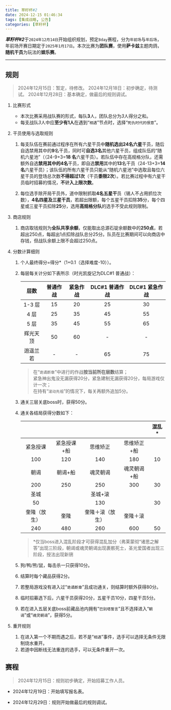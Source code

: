 ```yaml
---
title: 草籽杯#2
date: 2024-12-15 01:46:34
tags: [集成战略, 公告]
categories: [草籽杯]
---
```


***草籽杯#2***于`2024年12月14日`开始组织规划，预定`8day`赛程，分为`年前场`与`年后场`，年前场开赛日期定于`2025年1月17日`。本次比赛为**团队赛**，使用**萨卡兹**主题肉鸽，**随机干员**为玩法的**娱乐赛**。

<!-- more -->

---

## 规则

> 2024年12月15日：暂定，待修改。
> 2024年12月18日：初步确定，待测试。
> 2024年12月28日：基本确定，做最后的规则调试。

1. 比赛形式

   - 本次比赛采用战队赛的形式，每队**3**人，团队总分为*3*人得分之和。
   - 每支战队*3*人中应**至少有1人**在遇到“`相遇`”节点时，选择“`死仇时代的恨意`”。

2. 干员使用与选取规则

   1. 每支队伍在赛前通过程序在所有六星干员中**随机选出24名六星**干员，随后自选禁用其中的**9**名干员，同时可**自选3名**其他六星干员，组成队伍的“随机六星池”（（24-9+3=**18 名**六星干员）。若队伍中存在高规格分队，还需额外自选**禁用其中的4名**干员，即自选**禁用**其中的**13**名干员（24-13+3=**14名**六星干员）；该队伍的所有六星干员只能从“随机六星池”中选取且每位六星干员的登场总次数**不得超过1次**（干员**黍限2次**）。若比赛过程中有六星干员临时招募的情况，**不计入上限次数**。

   2. 每位选手除开局干员外，道中限制抓取**4名五星干**员（锡人不占用抓位次数），**4名四星及三星干员**，若超出限额，每个五星干员扣除**35**分，每个四星或三星干员扣除**25**分，选用**高规格分队**的选手不受此规则限制。

3. 商店规则

   1. 商店取钱规则为**全队共享余额**，仅能取出总源石锭余额数中的**250点**，若超出250点，每超出1点扣除战队总分25分。队员在比赛期间可以向商店中存钱，但战队余额上限不会超过250点。

4. 分数计算细则

   1. 个人最终得分=得分*（1+0.1（选择难度-10））。
   2. 每层每关计分如下表所示（时光凯旋记为DLC#1 普通战）：

      |层数|普通作战|紧急作战|DLC#1 普通作战|DLC#1 紧急作战|
      |:-:|:-:|:-:|:-:|:-:|
      |1-3 层|15|20|25|30|
      |4 层|25|35|45|55|
      |5 层|35|45|55|65|
      |辉光天顶|50|60|-|-|
      |逍遥兰若|-|-|65|75|

      > 在“`诡谲断章`”中进行的作战**按当前所在层数**结算；  
      > 紧急神出鬼没无漏获得20分，紧急建制无漏获得20分，每局游戏仅计一次；  
      > 在持有“`滚动先祖`”的情况下，每关再额外追加5分。  
   3. 通关三层关底boss时，获得50分。
   4. 通关各结局获得分数如下：

      |||||混乱*|
      |:-:|:-:|:-:|:-:|:-:|
      |紧急授课|紧急授课+船|思维矫正|思维矫正+船||
      |100|120|140|180|10|
      |朝谒|朝谒+船|魂灵朝谒|魂灵朝谒+船||
      |200|250|250|300|30|
      |圣城||圣城+滚|||
      |50||130||30|
      |奎隆（放生）|奎隆|奎隆＋滚（放生）|奎隆＋滚||
      |240|480|260|600|50|

      > *仅当boss进入混乱阶段才可获得混乱加分（弗莱蒙彻“诸思之解答”出现三阶段，朝谒或魂灵朝谒出现裹骸死士，圣光爱国者出现三阶段，授法出现新铏
   5. 狗/鸭/熊/鼠，每击杀一只获得10分。
   6. 结算时每个藏品获得2分。
   7. 若整局游戏没有进入过“`诡谲断章`”且成功通关，则结算时额外获得80分。
   8. 临时招募选下后，六星干员获得20分，五星干员10分，四星干员5分。
   9. 若在进入五层关底boss前藏品池内拥有“`巴别塔誓言`”且不选择进入“`朝谒`”或“`魂灵朝谒`”，获得5分。
5. 重开规则
   1. 在进入第一个不期而遇之后，若不是“`相遇`”事件，选手可以选择无条件无限制烧水重开。
   2. 若道中因断线无法重连的选手，可以无条件重开一次。

## 赛程

> 2024年12月15日：规则初步确定，开始招募工作人员。

- 2024年12月19日：开始填写报名表。

- 2024年12月29日：规则开始做最后的规则调试。
